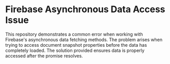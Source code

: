 # Firebase Asynchronous Data Access Issue

This repository demonstrates a common error when working with Firebase's asynchronous data fetching methods.  The problem arises when trying to access document snapshot properties before the data has completely loaded.  The solution provided ensures data is properly accessed after the promise resolves.